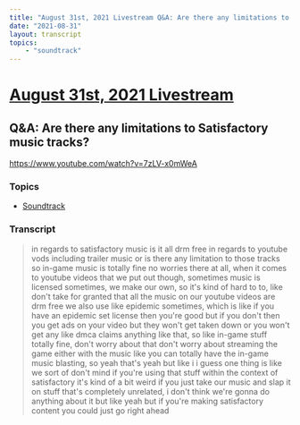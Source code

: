 ```yaml
---
title: "August 31st, 2021 Livestream Q&A: Are there any limitations to Satisfactory music tracks?"
date: "2021-08-31"
layout: transcript
topics:
    - "soundtrack"
---
```

# [August 31st, 2021 Livestream](../2021-08-31.md)
## Q&A: Are there any limitations to Satisfactory music tracks?
https://www.youtube.com/watch?v=7zLV-x0mWeA

### Topics
* [Soundtrack](../topics/soundtrack.md)

### Transcript

> in regards to satisfactory music is it all drm free in regards to youtube vods including trailer music or is there any limitation to those tracks so in-game music is totally fine no worries there at all, when it comes to youtube videos that we put out though, sometimes music is licensed sometimes, we make our own, so it's kind of hard to to, like don't take for granted that all the music on our youtube videos are drm free we also use like epidemic sometimes, which is like if you have an epidemic set license then you're good but if you don't then you get ads on your video but they won't get taken down or you won't get any like dmca claims anything like that, so like in-game stuff totally fine, don't worry about that don't worry about streaming the game either with the music like you can totally have the in-game music blasting, so yeah that's yeah but like i i guess one thing is like we sort of don't mind if you're using that stuff within the context of satisfactory it's kind of a bit weird if you just take our music and slap it on stuff that's completely unrelated, i don't think we're gonna do anything about it but like yeah but if you're making satisfactory content you could just go right ahead
